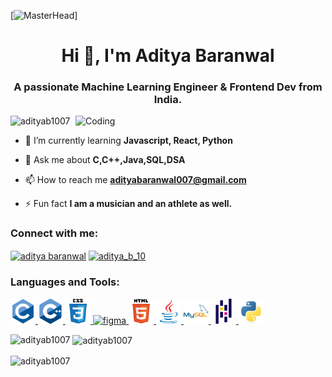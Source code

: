 [![MasterHead](https://www.google.com/url?sa=i&url=https%3A%2F%2Fgithub.com%2FElysian01&psig=AOvVaw0rjnplWLAyqiEc80B6xqOo&ust=1702728947069000&source=images&cd=vfe&opi=89978449&ved=0CBEQjRxqFwoTCJD87uS1kYMDFQAAAAAdAAAAABAY)]
<h1 align="center">Hi 👋, I'm Aditya Baranwal</h1>
<h3 align="center">A passionate Machine Learning Engineer & Frontend Dev from India.</h3>
<img align="right" alt="Coding" width="400" src="https://camo.githubusercontent.com/c1dcb74cc1c1835b1d716f5051499a2814c683c806b15f04b0eba492863703e9/68747470733a2f2f63646e2e6472696262626c652e636f6d2f75736572732f3733303730332f73637265656e73686f74732f363538313234332f6176656e746f2e676966">

<p align="left"> <img src="https://komarev.com/ghpvc/?username=adityab1007&label=Profile%20views&color=0e75b6&style=flat" alt="adityab1007" /> </p>

- 🌱 I’m currently learning **Javascript, React, Python**

- 💬 Ask me about **C,C++,Java,SQL,DSA**

- 📫 How to reach me **adityabaranwal007@gmail.com**

- ⚡ Fun fact **I am a musician and an athlete as well.**

<h3 align="left">Connect with me:</h3>
<p align="left">
<a href="https://linkedin.com/in/aditya baranwal" target="blank"><img align="center" src="https://raw.githubusercontent.com/rahuldkjain/github-profile-readme-generator/master/src/images/icons/Social/linked-in-alt.svg" alt="aditya baranwal" height="30" width="40" /></a>
<a href="https://instagram.com/aditya_b_10" target="blank"><img align="center" src="https://raw.githubusercontent.com/rahuldkjain/github-profile-readme-generator/master/src/images/icons/Social/instagram.svg" alt="aditya_b_10" height="30" width="40" /></a>
</p>

<h3 align="left">Languages and Tools:</h3>
<p align="left"> <a href="https://www.cprogramming.com/" target="_blank" rel="noreferrer"> <img src="https://raw.githubusercontent.com/devicons/devicon/master/icons/c/c-original.svg" alt="c" width="40" height="40"/> </a> <a href="https://www.w3schools.com/cpp/" target="_blank" rel="noreferrer"> <img src="https://raw.githubusercontent.com/devicons/devicon/master/icons/cplusplus/cplusplus-original.svg" alt="cplusplus" width="40" height="40"/> </a> <a href="https://www.w3schools.com/css/" target="_blank" rel="noreferrer"> <img src="https://raw.githubusercontent.com/devicons/devicon/master/icons/css3/css3-original-wordmark.svg" alt="css3" width="40" height="40"/> </a> <a href="https://www.figma.com/" target="_blank" rel="noreferrer"> <img src="https://www.vectorlogo.zone/logos/figma/figma-icon.svg" alt="figma" width="40" height="40"/> </a> <a href="https://www.w3.org/html/" target="_blank" rel="noreferrer"> <img src="https://raw.githubusercontent.com/devicons/devicon/master/icons/html5/html5-original-wordmark.svg" alt="html5" width="40" height="40"/> </a> <a href="https://www.java.com" target="_blank" rel="noreferrer"> <img src="https://raw.githubusercontent.com/devicons/devicon/master/icons/java/java-original.svg" alt="java" width="40" height="40"/> </a> <a href="https://www.mysql.com/" target="_blank" rel="noreferrer"> <img src="https://raw.githubusercontent.com/devicons/devicon/master/icons/mysql/mysql-original-wordmark.svg" alt="mysql" width="40" height="40"/> </a> <a href="https://pandas.pydata.org/" target="_blank" rel="noreferrer"> <img src="https://raw.githubusercontent.com/devicons/devicon/2ae2a900d2f041da66e950e4d48052658d850630/icons/pandas/pandas-original.svg" alt="pandas" width="40" height="40"/> </a> <a href="https://www.python.org" target="_blank" rel="noreferrer"> <img src="https://raw.githubusercontent.com/devicons/devicon/master/icons/python/python-original.svg" alt="python" width="40" height="40"/> </a> </p>

<p><img align="left" src="https://github-readme-stats.vercel.app/api/top-langs?username=adityab1007&show_icons=true&locale=en&layout=compact" alt="adityab1007" /></p>

<p>&nbsp;<img align="center" src="https://github-readme-stats.vercel.app/api?username=adityab1007&show_icons=true&locale=en" alt="adityab1007" /></p>

<p><img align="center" src="https://github-readme-streak-stats.herokuapp.com/?user=adityab1007&" alt="adityab1007" /></p>
